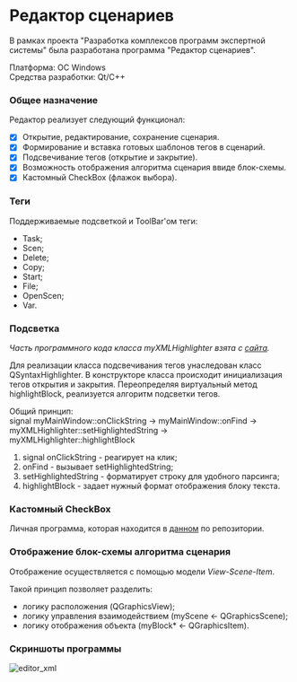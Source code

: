 # Редактор сценариев
В рамках проекта "Разработка комплексов программ экспертной системы" была разработана программа "Редактор сценариев". <br>

Платформа: OC Windows<br>
Средства разработки: Qt/C++

### Общее назначение
Редактор реализует следующий функционал:
- [x] Открытие, редактирование, сохранение сценария.
- [x] Формирование и вставка готовых шаблонов тегов в сценарий.
- [x] Подсвечивание тегов (открытие и закрытие).
- [x] Возможность отображения алгоритма сценария ввиде блок-схемы.
- [x] Кастомный CheckBox (флажок выбора).

### Теги
Поддерживаемые подсветкой и ToolBar'ом теги:
* Task;
* Scen;
* Delete; 
* Copy;
* Start;   
* File;
* OpenScen;
* Var.

### Подсветка
*Часть программного кода класса myXMLHighlighter взята с [сайта](https://evileg.com/ru/post/218/). <br>*

Для реализации класса подсвечивания тегов унаследован класс QSyntaxHighlighter.
В конструкторе класса происходит инициализация тегов открытия и закрытия. 
Переопределяя виртуальный метод highlightBlock, реализуется алгоритм подсветки тегов.

Общий принцип: <br>
signal myMainWindow::onClickString -> myMainWindow::onFind -> myXMLHighlighter::setHighlightedString -> myXMLHighlighter::highlightBlock <br>
1. signal onClickString - реагирует на клик; <br>
2. onFind - вызывает setHighlightedString; <br>
3. setHighlightedString - форматирует строку для удобного парсинга; <br>
4. highlightBlock - задает нужный формат отображения блоку текста.

### Кастомный CheckBox
Личная программа, которая находится в [данном](https://github.com/libra581/QtCheckBox) по репозитории.

### Отображение блок-схемы алгоритма сценария
Отображение осуществляется с помощью модели *View-Scene-Item*.<br> 

Такой принцип позволяет разделить: 
* логику расположения (QGraphicsView);
* логику управления взаимодействием (myScene <- QGraphicsScene);
* логику отображения объекта (myBlock* <- QGraphicsItem).

### Скриншоты программы

![editor_xml](https://i.pinimg.com/originals/48/8a/6d/488a6d1ad894197cae0dbf45e51ca82e.gif "Показ работы XML Editor")


